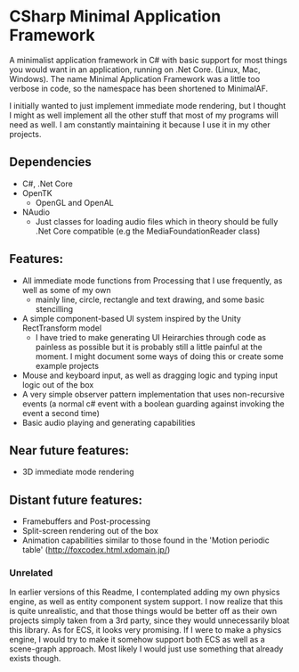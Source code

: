 # CSharp Minimal Application Framework
A minimalist application framework in C# with basic support for most things you would want in an application, running on .Net Core. (Linux, Mac, Windows).
The name Minimal Application Framework was a little too verbose in code, so the namespace has been shortened to MinimalAF.

I initially wanted to just implement immediate mode rendering, but I thought I might as well implement all the other stuff that most of my programs will need as well.
I am constantly maintaining it because I use it in my other projects.

## Dependencies

- C#, .Net Core
- OpenTK
	- OpenGL and OpenAL
- NAudio
	- Just classes for loading audio files which in theory should be fully .Net Core compatible (e.g the  MediaFoundationReader class)


## Features:

- All immediate mode functions from Processing that I use frequently, as well as some of my own
	- mainly line, circle, rectangle and text drawing, and some basic stencilling
- A simple component-based UI system inspired by the Unity RectTransform model
	- I have tried to make generating UI Heirarchies through code as painless as possible but it is probably still a little painful at the moment. I might document some ways of doing this or create some example projects
- Mouse and keyboard input, as well as dragging logic and typing input logic out of the box
- A very simple observer pattern implementation that uses non-recursive events (a normal c# event with a boolean guarding against invoking the event a second time)
- Basic audio playing and generating capabilities


## Near future features:
- 3D immediate mode rendering

## Distant future features:
- Framebuffers and Post-processing
- Split-screen rendering out of the box
- Animation capabilities similar to those found in the 'Motion periodic table' (http://foxcodex.html.xdomain.jp/)



### Unrelated 
In earlier versions of this Readme, I contemplated adding my own physics engine, as well as entity component system support.
I now realize that this is quite unrealistic, and that those things would be better off as their own projects simply taken from a 3rd party, since they would unnecessarily bloat this library. 
As for ECS, it looks very promising. If I were to make a physics engine, I would try to make it somehow support both ECS as well as a scene-graph approach.
Most likely I would just use something that already exists though.